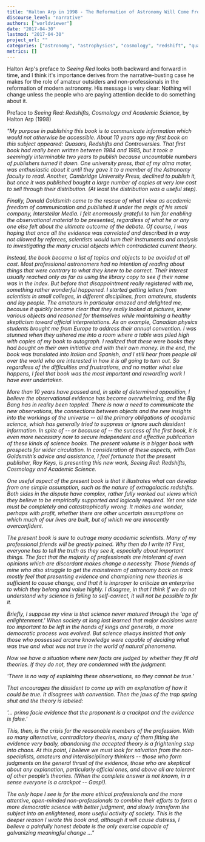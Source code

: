 ```yaml
---
title: "Halton Arp in 1998 - The Reformation of Astronomy Will Come From Outsiders and Non-Professionals"
discourse_level: "narrative"
authors: ["worldviewer"]
date: "2017-04-30"
lastmod: "2017-04-30"
project_url: ""
categories: ["astronomy", "astrophysics", "cosmology", "redshift", "quasars", "halton arp", "seeing red", "amateurs", "professionals"]
metrics: []
---
```


Halton Arp's preface to _Seeing Red_ looks both backward and forward in time, and I think it's importance derives from the narrative-busting case he makes for the role of amateur outsiders and non-professionals in the reformation of modern astronomy.  His message is very clear: Nothing will change unless the people who are paying attention decide to do something about it.

Preface to _Seeing Red: Redshifts, Cosmology and Academic Science_, by Halton Arp (1998)

_"My purpose in publishing this book is to communicate information which would not otherwise be accessible. About 10 years ago my first book on this subject appeared: Quasars, Redshifts and Controversies. That first book had really been written between 1984 and 1985, but it took a seemingly interminable two years to publish because uncountable numbers of publishers turned it down. One university press, that of my alma mater, was enthusiastic about it until they gave it to a member of the Astronomy faculty to read. Another, Cambridge University Press, declined to publish it, but once it was published bought a large number of copies at very low cost to sell through their distribution. (At least the distribution was a useful step)._

_Finally, Donald Goldsmith came to the rescue of what I view as academic freedom of communication and published it under the aegis of his small company, Interstellar Media. I felt enormously grateful to him for enabling the observational material to be presented, regardless of what he or any one else felt about the ultimate outcome of the debate. Of course, I was hoping that once all the evidence was correlated and described in a way not allowed by referees, scientists would turn their instruments and analysis to investigating the many crucial objects which contradicted current theory._

_Instead, the book became a list of topics and objects to be avoided at all cost. Most professional astronomers had no intention of reading about things that were contrary to what they knew to be correct. Their interest usually reached only as far as using the library copy to see if their name was in the index. But before that disappointment really registered with me, something rather wonderful happened. I started getting letters from scientists in small colleges, in different disciplines, from amateurs, students and lay people. The amateurs in particular amazed and delighted me, because it quickly became clear that they really looked at pictures, knew various objects and reasoned for themselves while maintaining a healthy skepticism toward official interpretations. As an example, Canadian physics students brought me from Europe to address their annual convention. I was stunned when they ushered me into a room where a table was piled high with copies of my book to autograph. I realized that these were books they had bought on their own initiative and with their own money. In the end, the book was translated into Italian and Spanish, and I still hear from people all over the world who are interested in how it is all going to turn out. So regardless of the difficulties and frustrations, and no matter what else happens, I feel that book was the most important and rewarding work I have ever undertaken._

_More than 10 years have passed and, in spite of determined opposition, I believe the observational evidence has become overwhelming, and the Big Bang has in reality been toppled. There is now a need to communicate the new observations, the connections between objects and the new insights into the workings of the universe -- all the primary obligations of academic science, which has generally tried to suppress or ignore such dissident information. In spite of -- or because of -- the success of the first book, it is even more necessary now to secure independent and effective publication of these kinds of science books. The present volume is a bigger book with prospects for wider circulation. In consideration of these aspects, with Don Goldsmith’s advice and assistance, I feel fortunate that the present publisher, Roy Keys, is presenting this new work, Seeing Red: Redshifts, Cosmology and Academic Science._

_One useful aspect of the present book is that it illustrates what can develop from one simple assumption, such as the nature of extragalactic redshifts. Both sides in the dispute have complex, rather fully worked out views which they believe to be empirically supported and logically required. Yet one side must be completely and catastrophically wrong. It makes one wonder, perhaps with profit, whether there are other uncertain assumptions on which much of our lives are built, but of which we are innocently overconfident._

_The present book is sure to outrage many academic scientists. Many of my professional friends will be greatly pained. Why then do I write it? First, everyone has to tell the truth as they see it, especially about important things. The fact that the majority of professionals are intolerant of even opinions which are discordant makes change a necessity. Those friends of mine who also struggle to get the mainstream of astronomy back on track mostly feel that presenting evidence and championing new theories is sufficient to cause change, and that it is improper to criticize an enterprise to which they belong and value highly. I disagree, in that I think if we do not understand why science is failing to self-correct, it will not be possible to fix it._

_Briefly, I suppose my view is that science never matured through the 'age of enlightenment.' When society at long last learned that major decisions were too important to be left in the hands of kings and generals, a more democratic process was evolved. But science always insisted that only those who possessed arcane knowledge were capable of deciding what was true and what was not true in the world of natural phenomena._

_Now we have a situation where new facts are judged by whether they fit old theories. If they do not, they are condemned with the judgment:_

_'There is no way of explaining these observations, so they cannot be true.'_

_That encourages the dissident to come up with an explanation of how it could be true. It disagrees with convention. Then the jaws of the trap spring shut and the theory is labeled:_

_'... prima facie evidence that the proponent is a crackpot and the evidence is false.'_

_This, then, is the crisis for the reasonable members of the profession. With so many alternative, contradictory theories, many of them fitting the evidence very badly, abandoning the accepted theory is a frightening step into chaos. At this point, I believe we must look for salvation from the non-specialists, amateurs and interdisciplinary thinkers -- those who form judgments on the general thrust of the evidence, those who are skeptical about any explanation, particularly official ones, and above all are tolerant of other people’s theories. (When the complete answer is not known, in a sense everyone is a crackpot -- Gasp!)._

_The only hope I see is for the more ethical professionals and the more attentive, open-minded non-professionals to combine their efforts to form a more democratic science with better judgment, and slowly transform the subject into an enlightened, more useful activity of society. This is the deeper reason I wrote this book and, although it will cause distress, I believe a painfully honest debate is the only exercise capable of galvanizing meaningful change ..."_